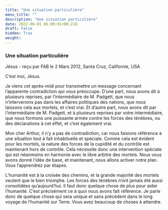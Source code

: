 ```yaml
---
title: "Une situation particulière"
menu_title: ""
description: "Une situation particulière"
date: 2022-06-01 06:00:01+00:218
draft: False
hidden: True
weight:
---
```

### Une situation particulière

Jésus - reçu par FAB le 2 Mars 2012, Santa Cruz, Californie, USA

C’est moi, Jésus.

Je viens cet après-midi pour transmettre un message concernant l’apparente contradiction qui vous préoccupe. D’une part, nous avons dit à plusieurs reprises, par l’intermédiaire de M. Padgett, que nous n’intervenons pas dans les affaires politiques des nations, que nous laissons cela aux mortels, et c’est vrai. Et d’autre part, nous avons dit par l’intermédiaire de M. Padgett, et à plusieurs reprises par votre intermédiaire, que nous formons une puissante armée contre les forces des ténèbres, ou des déclarations à cet effet, et c’est également vrai.

Mon cher Arthur, il n’y a pas de contradiction, car nous faisions référence à une situation tout à fait inhabituelle et spéciale. Comme cela est évident pour les mortels, la nature des forces de la cupidité et du contrôle est maintenant hors de contrôle. Cela nécessite donc une intervention spéciale qui est néanmoins en harmonie avec le libre arbitre des mortels. Nous vous avons donné l’idée de base, et maintenant, nous allons activer notre plan. Vous l’apprendrez par étapes.

L’humanité est à la croisée des chemins, et la grande majorité des mortels veulent que le bien triomphe. Les forces des ténèbres n’ont jamais été aussi consolidées qu’aujourd’hui. Il faut donc quelque chose de plus pour aider l’humanité. C’est précisément ce à quoi nous avons fait référence. Je parle donc de quelque chose qui sera unique et sans précédent dans le long voyage de l’humanité sur Terre. Vous avez beaucoup de choses à attendre.

